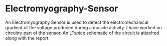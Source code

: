# Electromyography-Sensor
An Electromyography Sensor is used to detect the electromechanical gradient of the voltage produced during a muscle activity. I have worked on circuitry part of the sensor. An LTspice schematic of the circuit is attached along with the report. 
